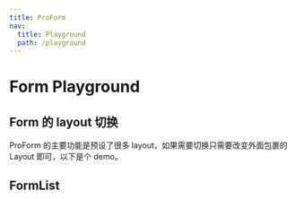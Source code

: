 ```yaml
---
title: ProForm
nav:
  title: Playground
  path: /playground
---
```


# Form Playground

## Form 的 layout 切换

ProForm 的主要功能是预设了很多 layout，如果需要切换只需要改变外面包裹的 Layout 即可，以下是个 demo。

<code src="../../demos/form/layout-change.tsx" ></code>

## FormList

<code src="../../demos/form/Group/customize.tsx" title="ProForm.List" ></code>
